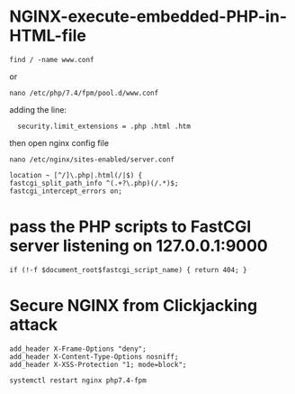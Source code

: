 # NGINX-execute-embedded-PHP-in-HTML-file


    find / -name www.conf 
or
  
    nano /etc/php/7.4/fpm/pool.d/www.conf

adding the line:

      security.limit_extensions = .php .html .htm

then open nginx config file
    
    nano /etc/nginx/sites-enabled/server.conf

    location ~ [^/]\.php|.html(/|$) {
    fastcgi_split_path_info ^(.+?\.php)(/.*)$;
    fastcgi_intercept_errors on;

# pass the PHP scripts to FastCGI server listening on 127.0.0.1:9000

    if (!-f $document_root$fastcgi_script_name) { return 404; }

# Secure NGINX from Clickjacking attack
    add_header X-Frame-Options "deny";
    add_header X-Content-Type-Options nosniff;
    add_header X-XSS-Protection "1; mode=block";

    systemctl restart nginx php7.4-fpm
